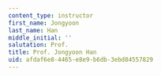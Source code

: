 ```yaml
---
content_type: instructor
first_name: Jongyoon
last_name: Han
middle_initial: ''
salutation: Prof.
title: Prof. Jongyoon Han
uid: afdaf6e8-4465-e8e9-b6db-3ebd84557829
---
```


